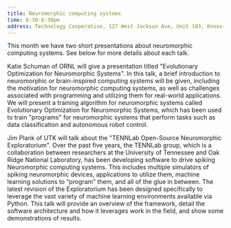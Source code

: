 ```yaml
---
title: Neuromorphic computing systems
time: 6:30-8:30pm
address: Technology Cooperative, 127 West Jackson Ave, Unit 103, Knoxville, TN
---
```


This month we have two short presentations about neuromorphic computing systems. See below for more details about each talk.

Katie Schuman of ORNL will give a presentation titled "Evolutionary Optimization for Neuromorphic Systems". In this talk, a brief introduction to neuromorphic or brain-inspired computing systems will be given, including the motivation for neuromorphic computing systems, as well as challenges associated with programming and utilizing them for real-world applications. We will present a training algorithm for neuromorphic systems called Evolutionary Optimization for Neuromorphic Systems, which has been used to train "programs" for neuromorphic systems that perform tasks such as data classification and autonomous robot control.

Jim Plank of UTK will talk about the "TENNLab Open-Source Neuromorphic Exploratorium". Over the past five years, the TENNLab group, which is a collaboration between researchers at the University of Tennessee and Oak Ridge National Laboratory, has been developing software to drive spiking Neuromorphic computing systems. This includes multiple simulators of spiking neuromorphic devices, applications to utilize them, machine learning solutions to “program” them, and all of the glue in between. The latest revision of the Exploratorium has been designed specifically to leverage the vast variety of machine learning environments available via Python. This talk will provide an overview of the framework, detail the software architecture and how it leverages work in the field, and show some demonstrations of results.

